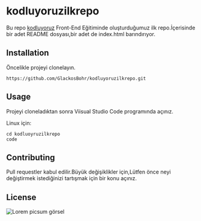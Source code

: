 # kodluyoruzilkrepo
Bu repo [kodluyoruz](https://www.kodluyoruz.org) Front-End Eğitiminde oluşturduğumuz ilk repo.İçerisinde bir adet README dosyası,bir adet de index.html barındırıyor.

## Installation

Öncelikle projeyi clonelayın.

```
https://github.com/GlackosBohr/kodluyoruzilkrepo.git
```

## Usage

Projeyi cloneladıktan sonra Viisual Studio Code programında açınız.

Linux için:

```
cd kodluoyruzilkrepo
code
```

## Contributing

Pull requestler kabul edilir.Büyük değişiklikler için,Lütfen önce neyi değiştirmek istediğinizi tartışmak için bir konu açınız.

## License

![Lorem picsum görsel](https://picsum.photos/200/300)